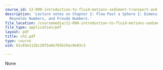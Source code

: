 ```yaml
---
course_id: 12-090-introduction-to-fluid-motions-sediment-transport-and-current-generated-sedimentary-structures-fall-2006
description: 'Lecture notes on Chapter 2: Flow Past a Sphere I: Dimensional Analysis,
  Reynolds Numbers, and Froude Numbers.'
file_location: /coursemedia/12-090-introduction-to-fluid-motions-sediment-transport-and-current-generated-sedimentary-structures-fall-2006/81c03e112bc28f5a0e765b19ac0e03c3_ch2.pdf
file_type: application/pdf
layout: pdf
title: ch2.pdf
type: course
uid: 81c03e112bc28f5a0e765b19ac0e03c3

---
```

None